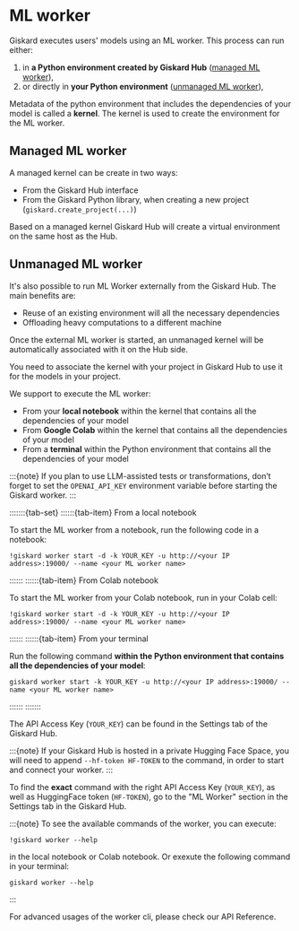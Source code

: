 # ML worker

Giskard executes users' models using an ML worker. This process can run either:

1. in **a Python environment created by Giskard Hub** ([managed ML worker](#managed-ml-worker)),
2. or directly in **your Python environment** ([unmanaged ML worker](#unmanaged-ml-worker)),

Metadata of the python environment that includes the dependencies of your model is called a **kernel**. The kernel is used to create the environment for the ML worker.

## Managed ML worker
A managed kernel can be create in two ways:
- From the Giskard Hub interface
- From the Giskard Python library, when creating a new project (`giskard.create_project(...)`)

Based on a managed kernel Giskard Hub will create a virtual environment on the same host as the Hub.

## Unmanaged ML worker

It's also possible to run ML Worker externally from the Giskard Hub. The main benefits are:

- Reuse of an existing environment will all the necessary dependencies
- Offloading heavy computations to a different machine

Once the external ML worker is started, an unmanaged kernel will be automatically associated with it on the Hub side.

You need to associate the kernel with your project in Giskard Hub to use it for the models in your project.

We support to execute the ML worker:

- From your **local notebook** within the kernel that contains all the dependencies of your model
- From **Google Colab** within the kernel that contains all the dependencies of your model
- From a **terminal** within the Python environment that contains all the dependencies of your model

:::{note}
If you plan to use LLM-assisted tests or transformations, don’t forget to set the ``OPENAI_API_KEY`` environment
variable before starting the Giskard worker.
:::

:::::::{tab-set}
::::::{tab-item} From a local notebook

To start the ML worker from a notebook, run the following code in a notebook:

```
!giskard worker start -d -k YOUR_KEY -u http://<your IP address>:19000/ --name <your ML worker name>
```

::::::
::::::{tab-item} From Colab notebook

To start the ML worker from your Colab notebook, run in your Colab cell:

```
!giskard worker start -d -k YOUR_KEY -u http://<your IP address>:19000/ --name <your ML worker name>
```

::::::
::::::{tab-item} From your terminal

Run the following command **within the Python environment that contains all the dependencies of your model**:

```
giskard worker start -k YOUR_KEY -u http://<your IP address>:19000/ --name <your ML worker name>
```

::::::
:::::::

The API Access Key (`YOUR_KEY`) can be found in the Settings tab of the Giskard Hub.

:::{note}
If your Giskard Hub is hosted in a private Hugging Face Space, you will need to append `--hf-token HF-TOKEN` to the command, in order to start and connect your worker.
:::

To find the **exact** command with the right API Access Key (`YOUR_KEY`), as well as HuggingFace token (`HF-TOKEN`), go to the "ML Worker" section in the Settings tab in the Giskard Hub.


:::{note}
To see the available commands of the worker, you can execute:

    !giskard worker --help

in the local notebook or Colab notebook.
Or exexute the following command in your terminal:

    giskard worker --help
:::

For advanced usages of the worker cli, please check our API Reference.
